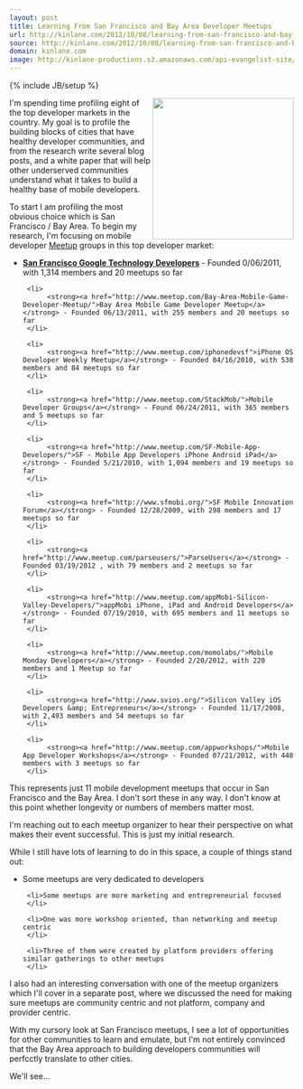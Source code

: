 ```yaml
---
layout: post
title: Learning From San Francisco and Bay Area Developer Meetups
url: http://kinlane.com/2012/10/08/learning-from-san-francisco-and-bay-area-developer-meetups/
source: http://kinlane.com/2012/10/08/learning-from-san-francisco-and-bay-area-developer-meetups/
domain: kinlane.com
image: http://kinlane-productions.s3.amazonaws.com/api-evangelist-site/blog/meetup_logo.gif
---
```

{% include JB/setup %}<p>
     <a title="Meetup"
        href="http://www.meetup.com/"><img class="c1"
          src="https://s3.amazonaws.com/kinlane-productions/meetup/meetup_logo.gif"
          alt=""
          width="250"
          align="right" /></a>
</p>

<p>
     I'm spending time profiling eight of the top developer markets in the country. My goal is to profile the building blocks of cities that have healthy developer communities, and from the research write several blog posts, and a white paper that will help other underserved communities understand what it takes to build a healthy base of mobile developers.
</p>

<p>
     To start I am profiling the most obvious choice which is San Francisco / Bay Area. To begin my research, I'm focusing on mobile developer <a title="Meetup"
        href="http://www.meetup.com/">Meetup</a> groups in this top developer market:
</p>

<ul class="mainlist">
     <li>
          <strong><a href="http://www.gtugsf.com/">San Francisco Google Technology Developers</a></strong> - Founded 0/06/2011, with 1,314 members and 20 meetups so far
     </li>

     <li>
          <strong><a href="http://www.meetup.com/Bay-Area-Mobile-Game-Developer-Meetup/">Bay Area Mobile Game Developer Meetup</a></strong> - Founded 06/13/2011, with 255 members and 20 meetups so far
     </li>

     <li>
          <strong><a href="http://www.meetup.com/iphonedevsf">iPhone OS Developer Weekly Meetup</a></strong> - Founded 04/16/2010, with 538 members and 84 meetups so far
     </li>

     <li>
          <strong><a href="http://www.meetup.com/StackMob/">Mobile Developer Groups</a></strong> - Found 06/24/2011, with 365 members and 5 meetups so far
     </li>

     <li>
          <strong><a href="http://www.meetup.com/SF-Mobile-App-Developers/">SF - Mobile App Developers iPhone Android iPad</a></strong> - Founded 5/21/2010, with 1,094 members and 19 meetups so far
     </li>

     <li>
          <strong><a href="http://www.sfmobi.org/">SF Mobile Innovation Forum</a></strong> - Founded 12/28/2009, with 298 members and 17 meetups so far
     </li>

     <li>
          <strong><a href="http://www.meetup.com/parseusers/">ParseUsers</a></strong> - Founded 03/19/2012 , with 79 members and 2 meetups so far
     </li>

     <li>
          <strong><a href="http://www.meetup.com/appMobi-Silicon-Valley-Developers/">appMobi iPhone, iPad and Android Developers</a></strong> - Founded 07/19/2010, with 695 members and 11 meetups so far
     </li>

     <li>
          <strong><a href="http://www.meetup.com/momolabs/">Mobile Monday Developers</a></strong> - Founded 2/20/2012, with 220 members and 1 Meetup so far
     </li>

     <li>
          <strong><a href="http://www.svios.org/">Silicon Valley iOS Developers &amp; Entrepreneurs</a></strong> - Founded 11/17/2008, with 2,493 members and 54 meetups so far
     </li>

     <li>
          <strong><a href="http://www.meetup.com/appworkshops/">Mobile App Developer Workshops</a></strong> - Founded 07/21/2012, with 448 members with 3 meetups so far
     </li>
</ul>

<p>
     This represents just 11 mobile development meetups that occur in San Francisco and the Bay Area. I don't sort these in any way. I don't know at this point whether longevity or numbers of members matter most.
</p>

<p>
     I'm reaching out to each meetup organizer to hear their perspective on what makes their event successful. This is just my initial research.
</p>

<p>
     While I still have lots of learning to do in this space, a couple of things stand out:
</p>

<ul class="mainlist">
     <li>Some meetups are very dedicated to developers
     </li>

     <li>Some meetups are more marketing and entrepreneurial focused
     </li>

     <li>One was more workshop oriented, than networking and meetup centric
     </li>

     <li>Three of them were created by platform providers offering similar gatherings to other meetups
     </li>
</ul>

<p>
     I also had an interesting conversation with one of the meetup organizers which I'll cover in a separate post, where we discussed the need for making sure meetups are community centric and not platform, company and provider centric.
</p>

<p>
     With my cursory look at San Francisco meetups, I see a lot of opportunities for other communities to learn and emulate, but I'm not entirely convinced that the Bay Area approach to building developers communities will perfcctly translate to other cities.
</p>

<p>
     We'll see...
</p>